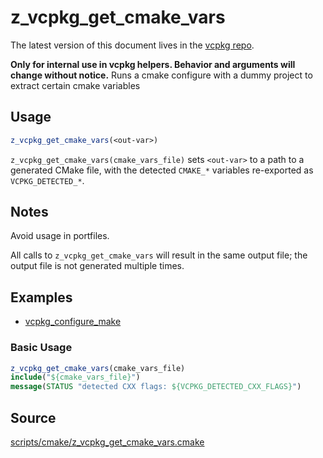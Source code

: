 # z_vcpkg_get_cmake_vars

The latest version of this document lives in the [vcpkg repo](https://github.com/Microsoft/vcpkg/blob/master/docs/).

**Only for internal use in vcpkg helpers. Behavior and arguments will change without notice.**
Runs a cmake configure with a dummy project to extract certain cmake variables

## Usage
```cmake
z_vcpkg_get_cmake_vars(<out-var>)
```

`z_vcpkg_get_cmake_vars(cmake_vars_file)` sets `<out-var>` to
a path to a generated CMake file, with the detected `CMAKE_*` variables
re-exported as `VCPKG_DETECTED_*`.

## Notes
Avoid usage in portfiles.

All calls to `z_vcpkg_get_cmake_vars` will result in the same output file;
the output file is not generated multiple times.

## Examples

* [vcpkg_configure_make](https://github.com/Microsoft/vcpkg/blob/master/scripts/cmake/vcpkg_configure_make.cmake)

### Basic Usage

```cmake
z_vcpkg_get_cmake_vars(cmake_vars_file)
include("${cmake_vars_file}")
message(STATUS "detected CXX flags: ${VCPKG_DETECTED_CXX_FLAGS}")
```

## Source
[scripts/cmake/z\_vcpkg\_get\_cmake\_vars.cmake](https://github.com/Microsoft/vcpkg/blob/master/scripts/cmake/z_vcpkg_get_cmake_vars.cmake)
